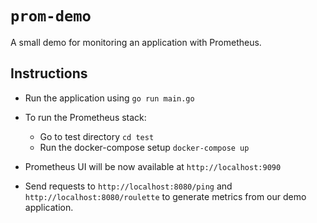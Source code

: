 # `prom-demo`

A small demo for monitoring an application with Prometheus.

## Instructions

- Run the application using `go run main.go`

- To run the Prometheus stack:
  - Go to test directory `cd test`
  - Run the docker-compose setup `docker-compose up`

- Prometheus UI will be now available at `http://localhost:9090`

- Send requests to `http://localhost:8080/ping` and `http://localhost:8080/roulette` to generate metrics from our demo application.
